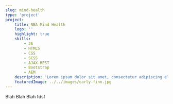 ```yaml
---
slug: mind-health
type: 'project'
project:
    title: NBA Mind Health
    logo: ''
    highlight: true
    skills: 
        - JS
        - HTML5
        - CSS
        - SCSS
        - AJAX-REST
        - Bootstrap
        - AEM
    description: 'Lorem ipsum dolor sit amet, consectetur adipiscing elit. Ut mattis mauris quis sem condimentum, eget ultricies felis laoreet. Proin vitae ex tortor. Phasellus nisi metus, luctus sed arcu eu, lacinia dictum eros. Sed mattis porttitor tristique. Nunc accumsan ac tortor in eleifend. Nulla tincidunt mauris vel suscipit imperdiet. Cras pulvinar ipsum non risus sodales condimentum. Cras tincidunt tincidunt semper. Sed a magna risus. Nullam lobortis, turpis in laoreet blandit, urna mauris dignissim lorem, pretium interdum arcu eros ac lorem. Integer vitae arcu et lorem vehicula pulvinar vel id dui. Nunc maximus enim in lacus bibendum dignissim. Donec ultricies pharetra interdum. Ut luctus mi quis lobortis pellentesque. Pellentesque habitant morbi tristique senectus et netus et malesuada fames ac turpis egestas.'
    featuredImage: ../../images/carly-finn.jpg
---
```


Blah Blah Blah fdsf